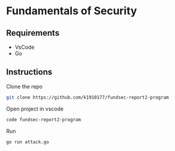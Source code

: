 # Fundamentals of Security

## Requirements

- VsCode
- Go

## Instructions

Clone the repo

```sh
git clone https://github.com/k1910177/fundsec-report2-program
```

Open project in vscode

```sh
code fundsec-report2-program
```

Run

```sh
go run attack.go
```
